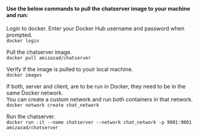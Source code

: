 #### Use the below commands to pull the chatserver image to your machine and run:

Login to docker. Enter your Docker Hub username and password when prompted.  
`docker login`

Pull the chatserver image.  
`docker pull amizazad/chatserver`

Verify if the image is pulled to youir local machine.  
`docker images`

If both, server and client, are to be run in Docker, they need to be in the same Docker network.  
You can create a custom network and run both containers in that network.  
`docker network create chat_network`

Run the chatserver.  
`docker run -it --name chatserver --network chat_network -p 9001:9001 amizazad/chatserver`
